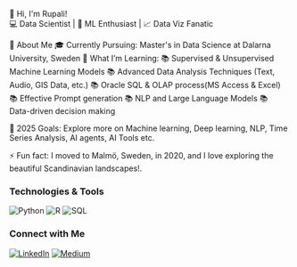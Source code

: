👋 Hi, I'm Rupali!  
💻 Data Scientist | 🚀 ML Enthusiast | 📈 Data Viz Fanatic

🌟 About Me
🎓 Currently Pursuing: Master's in Data Science at Dalarna University, Sweden
🌱 What I’m Learning:
📚 Supervised & Unsupervised Machine Learning Models
📚 Advanced Data Analysis Techniques (Text, Audio, GIS Data, etc.)
📚 Oracle SQL & OLAP process(MS Access & Excel)
📚 Effective Prompt generation
📚 NLP and Large Language Models
📚 Data-driven decision making

🥅 2025 Goals: Explore more on Machine learning, Deep learning, NLP, Time Series Analysis, AI agents, AI Tools etc.

⚡ Fun fact: I moved to Malmö, Sweden, in 2020, and I love exploring the beautiful Scandinavian landscapes!.

### Technologies & Tools
![Python](https://img.shields.io/badge/-Python-3776AB?logo=python&logoColor=white&style=flat)
![R](https://img.shields.io/badge/-R-276DC3?logo=r&logoColor=white&style=flat)
![SQL](https://img.shields.io/badge/-SQL-4479A1?logo=oraclesql&logoColor=white&style=flat)

### Connect with Me
[![LinkedIn](https://img.shields.io/badge/-LinkedIn-blue?style=flat&logo=Linkedin&logoColor=white)](https://www.linkedin.com/in/rupalimohapatra/)
[![Medium](https://img.shields.io/badge/-Medium-black?style=flat&logo=Medium&logoColor=white)](https://medium.com/@rupalimohapatra)

